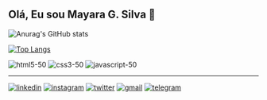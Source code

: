## Olá, Eu sou Mayara G. Silva 👋

![Anurag's GitHub stats](https://github-readme-stats.vercel.app/api?username=devmayara&show_icons=true&theme=radical)

[![Top Langs](https://github-readme-stats.vercel.app/api/top-langs/?username=devmayara&layout=compact&show_icons=true&theme=radical)](https://github.com/anuraghazra/github-readme-stats)

![html5-50](https://user-images.githubusercontent.com/87142746/127499385-e18076fd-08d0-42f8-844a-ae5f8bb5aa37.png)
![css3-50](https://user-images.githubusercontent.com/87142746/127499396-d1df3c36-cfba-4af0-b881-c57c68f5858b.png)
![javascript-50](https://user-images.githubusercontent.com/87142746/127499406-e33f1034-82e1-4ec7-8671-3f47158b991d.png)

---
[![linkedin](https://img.shields.io/badge/LinkedIn-0077B5?style=for-the-badge&logo=linkedin&logoColor=white)](https://www.linkedin.com/in/mayara-g-silva-048707217)
[![instagram](https://img.shields.io/badge/Instagram-E4405F?style=for-the-badge&logo=instagram&logoColor=white)](https://www.instagram.com/devmayara)
[![twitter](https://img.shields.io/badge/Twitter-1DA1F2?style=for-the-badge&logo=twitter&logoColor=white)](https://twitter.com/devmayara)
[![gmail](https://img.shields.io/badge/Gmail-D14836?style=for-the-badge&logo=gmail&logoColor=white)](https://mailto:devmayara11@gmail.com)
[![telegram](https://img.shields.io/badge/Telegram-2CA5E0?style=for-the-badge&logo=telegram&logoColor=white)](https://www.t.me/devmayara)
